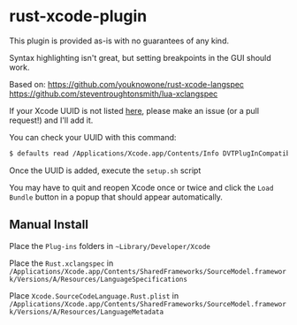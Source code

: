 # rust-xcode-plugin

This plugin is provided as-is with no guarantees of any kind.

Syntax highlighting isn't great, but setting breakpoints in the GUI should work.

Based on: 
https://github.com/youknowone/rust-xcode-langspec
https://github.com/steventroughtonsmith/lua-xclangspec

If your Xcode UUID is not listed [here](https://github.com/mtak-/rust-xcode-plugin/blob/master/Plug-ins/Rust.ideplugin/Contents/Info.plist), please make an issue (or a pull request!) and I'll add it.

You can check your UUID with this command:
```sh
$ defaults read /Applications/Xcode.app/Contents/Info DVTPlugInCompatibilityUUID
```
Once the UUID is added, execute the `setup.sh` script

You may have to quit and reopen Xcode once or twice and click the `Load Bundle` button in a popup that should appear automatically.

## Manual Install
Place the `Plug-ins`  folders in `~Library/Developer/Xcode`

Place the `Rust.xclangspec` in `/Applications/Xcode.app/Contents/SharedFrameworks/SourceModel.framework/Versions/A/Resources/LanguageSpecifications`

Place `Xcode.SourceCodeLanguage.Rust.plist` in `/Applications/Xcode.app/Contents/SharedFrameworks/SourceModel.framework/Versions/A/Resources/LanguageMetadata`



